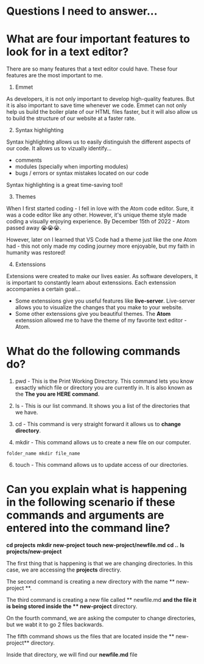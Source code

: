 # Questions I need to answer...


# What are four important features to look for in a text editor?

There are so many features that a text editor could have. 
These four features are the most important to me.

1. Emmet

As developers, it is not only important to develop high-quality features.
But it is also important to save time whenever we code.
Emmet can not only help us build the boiler plate of our HTML files faster, but it will also allow us to build the structure of our website at a faster rate.

2. Syntax highlighting

Syntax highlighting allows us to easily distinguish the different aspects of our code.
It allows us to vizually identify...
- comments
- modules (specially when importing modules)
- bugs / errors or syntax mistakes located on our code

Syntax highlighting is a great time-saving tool!

3. Themes

When I first started coding - I fell in love with the Atom code editor.
Sure, it was a code editor like any other. However, it's unique theme style made coding a visually enjoying experience.
By December 15th of 2022 - Atom passed away 😭😭😭.

However, later on I learned that VS Code had a theme just like the one Atom had - this not only made my coding journey more enjoyable, but my faith in humanity was restored!

4. Extenssions

Extensions were created to make our lives easier.
As software developers, it is important to constantly learn about extenssions.
Each extenssion accompanies a certain goal...

- Some extenssions give you useful features like **live-server**.
  Live-server allows you to visualize the changes that you make to your website.
- Some other extenssions give you beautiful themes.
  The **Atom** extenssion allowed me to have the theme of my favorite text editor - Atom.

  

# What do the following commands do? 

1. pwd - This is the Print Working Directory. This command lets you know exsactly which file or directory you are currently in.
It is also known as the **The you are HERE command**.

3. ls - This is our list command. It shows you a list of the directories that we have.
   
4. cd - This command is very straight forward it allows us to **change directory**.
   
5. mkdir - This command allows us to create a new file on our computer.

   

```
folder_name mkdir file_name 

```


6. touch - This command allows us to update access of our directories.

# Can you explain what is happening in the following scenario if these commands and arguments are entered into the command line? 


**cd projects**
**mkdir new-project**
**touch new-project/newfile.md**
**cd ..**
**ls projects/new-project**

The first thing that is happening is that we are changing directories.
In this case, we are accessing the **projects** directiry.

The second command is creating a new directory with the name ** new-project **.

The third command is creating a new file called ** newfile.md **and the file it is being stored inside the ** new-project** directory.

On the fourth command, we are asking the computer to change directories, but we wabt it to go 2 files backwards.

The fifth command shows us the files that are located inside the ** new-project** directory.

Inside that directory, we will find our **newfile.md** file



